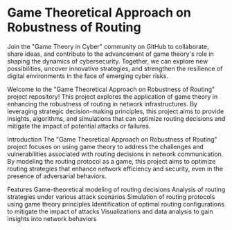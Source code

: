 # Game Theoretical Approach on Robustness of Routing
Join the "Game Theory in Cyber" community on GitHub to collaborate, share ideas, and contribute to the advancement of game theory's role in shaping the dynamics of cybersecurity. Together, we can explore new possibilities, uncover innovative strategies, and strengthen the resilience of digital environments in the face of emerging cyber risks.

Welcome to the "Game Theoretical Approach on Robustness of Routing" project repository! This project explores the application of game theory in enhancing the robustness of routing in network infrastructures. By leveraging strategic decision-making principles, this project aims to provide insights, algorithms, and simulations that can optimize routing decisions and mitigate the impact of potential attacks or failures.

Introduction
The "Game Theoretical Approach on Robustness of Routing" project focuses on using game theory to address the challenges and vulnerabilities associated with routing decisions in network communication. By modeling the routing protocol as a game, this project aims to optimize routing strategies that enhance network efficiency and security, even in the presence of adversarial behaviors.

Features
Game-theoretical modeling of routing decisions
Analysis of routing strategies under various attack scenarios
Simulation of routing protocols using game theory principles
Identification of optimal routing configurations to mitigate the impact of attacks
Visualizations and data analysis to gain insights into network behaviors
